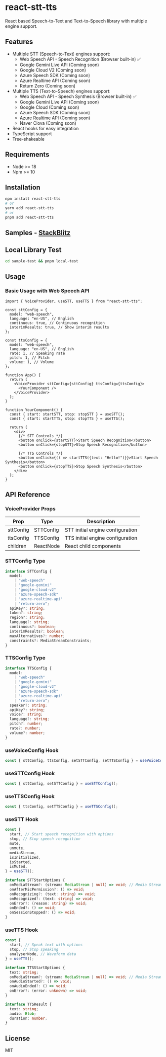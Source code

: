 # react-stt-tts

React based Speech-to-Text and Text-to-Speech library with multiple engine support.

## Features

- Multiple STT (Speech-to-Text) engines support:
  - Web Speech API - Speech Recognition (Browser built-in) ✅
  - Google Gemini Live API (Coming soon)
  - Google Cloud V2 (Coming soon)
  - Azure Speech SDK (Coming soon)
  - Azure Realtime API (Coming soon)
  - Return Zero (Coming soon)
- Multiple TTS (Text-to-Speech) engines support:
  - Web Speech API - Speech Synthesis (Browser built-in) ✅
  - Google Gemini Live API (Coming soon)
  - Google Cloud (Coming soon)
  - Azure Speech SDK (Coming soon)
  - Azure Realtime API (Coming soon)
  - Naver Clova (Coming soon)
- React hooks for easy integration
- TypeScript support
- Tree-shakeable

## Requirements

- Node >= 18
- Npm >= 10

## Installation

```bash
npm install react-stt-tts
# or
yarn add react-stt-tts
# or
pnpm add react-stt-tts
```

## Samples - [StackBlitz](https://stackblitz.com/edit/vitejs-vite-luuiqllo?file=src%2FApp.tsx)

## Local Library Test

```bash
cd sample-test && pnpm local-test
```

## Usage

### Basic Usage with Web Speech API

```tsx
import { VoiceProvider, useSTT, useTTS } from "react-stt-tts";

const sttConfig = {
  model: "web-speech",
  language: "en-US", // English
  continuous: true, // Continuous recognition
  interimResults: true, // Show interim results
};

const ttsConfig = {
  model: "web-speech",
  language: "en-US", // English
  rate: 1, // Speaking rate
  pitch: 1, // Pitch
  volume: 1, // Volume
};

function App() {
  return (
    <VoiceProvider sttConfig={sttConfig} ttsConfig={ttsConfig}>
      <YourComponent />
    </VoiceProvider>
  );
}

function YourComponent() {
  const { start: startSTT, stop: stopSTT } = useSTT();
  const { start: startTTS, stop: stopTTS } = useTTS();

  return (
    <div>
      {/* STT Controls */}
      <button onClick={startSTT}>Start Speech Recognition</button>
      <button onClick={stopSTT}>Stop Speech Recognition</button>

      {/* TTS Controls */}
      <button onClick={() => startTTS({text: "Hello!")}}>Start Speech Synthesis</button>
      <button onClick={stopTTS}>Stop Speech Synthesis</button>
    </div>
  );
}
```

## API Reference

### VoiceProvider Props

| Prop      | Type      | Description                      |
| --------- | --------- | -------------------------------- |
| sttConfig | STTConfig | STT initial engine configuration |
| ttsConfig | TTSConfig | TTS initial engine configuration |
| children  | ReactNode | React child components           |

### STTConfig Type

```typescript
interface STTConfig {
  model:
    | "web-speech"
    | "google-gemini"
    | "google-cloud-v2"
    | "azure-speech-sdk"
    | "azure-realtime-api"
    | "return-zero";
  apiKey?: string;
  token?: string;
  region?: string;
  language?: string;
  continuous?: boolean;
  interimResults?: boolean;
  maxAlternatives?: number;
  constraints?: MediaStreamConstraints;
}
```

### TTSConfig Type

```typescript
interface TTSConfig {
  model:
    | "web-speech"
    | "google-gemini"
    | "google-cloud-v2"
    | "azure-speech-sdk"
    | "azure-realtime-api"
    | "return-zero";
  speaker?: string;
  apiKey?: string;
  voice?: string;
  language?: string;
  pitch?: number;
  rate?: number;
  volume?: number;
}
```

### useVoiceConfig Hook

```typescript
const { sttConfig, ttsConfig, setSTTConfig, setTTSConfig } = useVoiceConfig();
```

### useSTTConfig Hook

```typescript
const { sttConfig, setSTTConfig } = useSTTConfig();
```

### useTTSConfig Hook

```typescript
const { ttsConfig, setTTSConfig } = useTTSConfig();
```

### useSTT Hook

```typescript
const {
  start, // Start speech recognition with options
  stop, // Stop speech recognition
  mute,
  unmute,
  mediaStream,
  isInitialized,
  isStarted,
  isMuted,
} = useSTT();

interface STTStartOptions {
  onMediaStream?: (stream: MediaStream | null) => void; // Media Stream transfer
  onAfterMicPermission?: () => void;
  onRecognizing?: (text: string) => void;
  onRecognized?: (text: string) => void;
  onError?: (reason: string) => void;
  onEnded?: () => void;
  onSessionStopped?: () => void;
}
```

### useTTS Hook

```typescript
const {
  start, // Speak text with options
  stop, // Stop speaking
  analyserNode, // Waveform data
} = useTTS();

interface TTSStartOptions {
  text: string;
  onMediaStream?: (stream: MediaStream | null) => void; // Media Stream transfer
  onAudioStarted?: () => void;
  onAudioEnded?: () => void;
  onError?: (error: unknown) => void;
}

interface TTSResult {
  text: string;
  audio: Blob;
  duration: number;
}
```

## License

MIT
